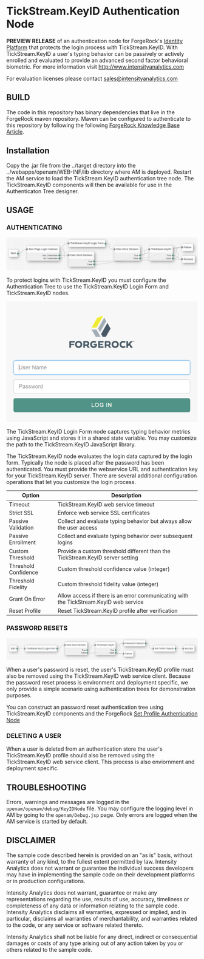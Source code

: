 <!--
 * The contents of this file are subject to the terms of the Common Development and
 * Distribution License (the License). You may not use this file except in compliance with the
 * License.
 *
 * You can obtain a copy of the License at legal/CDDLv1.0.txt. See the License for the
 * specific language governing permission and limitations under the License.
 *
 * When distributing Covered Software, include this CDDL Header Notice in each file and include
 * the License file at legal/CDDLv1.0.txt. If applicable, add the following below the CDDL
 * Header, with the fields enclosed by brackets [] replaced by your own identifying
 * information: "Portions copyright [year] [name of copyright owner]".
 *
 * Copyright ${data.get('yyyy')} ForgeRock AS.
-->
# TickStream.KeyID Authentication Node

**PREVIEW RELEASE** of an authentication node for ForgeRock's [Identity Platform][forgerock_platform] that protects the login process with TickStream.KeyID. With TickStream.KeyID a user's typing behavior can be passively or actively enrolled and evaluated to provide an advanced second factor behavioral biometric. For more information visit <http://www.intensityanalytics.com>

For evaluation licenses please contact <sales@intensityanalytics.com>

## BUILD ##

The code in this repository has binary dependencies that live in the ForgeRock maven repository. Maven can be configured to authenticate to this repository by following the following [ForgeRock Knowledge Base Article](https://backstage.forgerock.com/knowledge/kb/article/a74096897).

## Installation ##
Copy the .jar file from the ../target directory into the ../webapps/openam/WEB-INF/lib directory where AM is deployed. Restart the AM service to load the TickStream.KeyID authentication tree node. The TickStream.KeyID components will then be available for use in the Authenticaton Tree designer.

## USAGE ##

### AUTHENTICATING ###
![](./images/authtree.png)

To protect logins with TickStream.KeyID you must configure the Authentication Tree to use the TickStream.KeyID Login Form and TickStream.KeyID nodes.

![](./images/loginform.png)

The TickStream.KeyID Login Form node captures typing behavior metrics using JavaScript and stores it in a shared state variable. You may customize the path to the TickStream.KeyID JavaScript library.

The TickStream.KeyID node evaluates the login data captured by the login form. Typically the node is placed after the password has been authenticated. You must provide the webservice URL and authentication key for your TickStream.KeyID server. There are several additional configuration operations that let you customize the login process.

Option | Description
-- | --
Timeout | TickStream.KeyID web service timeout
Strict SSL | Enforce web service SSL certificates
Passive Validation | Collect and evaluate typing behavior but always allow the user access
Passive Enrollment | Collect and evaluate typing behavior over subsequent logins
Custom Threshold | Provide a custom threshold different than the TickStream.KeyID server setting
Threshold Confidence | Custom threshold confidence value (integer)
Threshold Fidelity | Custom threshold fidelity value (integer)
Grant On Error | Allow access if there is an error communicating with the TickStream.KeyID web service
Reset Profile | Reset TickStream.KeyID profile after verification

### PASSWORD RESETS ###

![](./images/resetauthtree.png)

When a user's password is reset, the user's TickStream.KeyID profile must also be removed using the TickStream.KeyID web service client. Because the password reset process is environment and deployment specific, we only provide a simple scenario using authentication trees for demonstration purposes.

You can construct an password reset authentication tree using TickStream.KeyID components and the ForgeRock [Set Profile Authentication Node](https://github.com/ForgeRock/set-profile-property-auth-tree-node)

### DELETING A USER ###

When a user is deleted from an authentication store the user's TickStream.KeyID profile should also be removed using the TickStream.KeyID web service client. This process is also enviornment and deployment specific.


## TROUBLESHOOTING ##

Errors, warnings and messages are logged in the `openam/openam/debug/KeyIDNode` file. You may configure the logging level in AM by going to the `openam/Debug.jsp` page. Only errors are logged when the AM service is started by default.

## DISCLAIMER ##

The sample code described herein is provided on an "as is" basis, without warranty of any kind, to the fullest extent permitted by law. Intensity Analytics does not warrant or guarantee the individual success developers may have in implementing the sample code on their development platforms or in production configurations.

Intensity Analytics does not warrant, guarantee or make any representations regarding the use, results of use, accuracy, timeliness or completeness of any data or information relating to the sample code. Intensity Analytics disclaims all warranties, expressed or implied, and in particular, disclaims all warranties of merchantability, and warranties related to the code, or any service or software related thereto.

Intensity Analytics shall not be liable for any direct, indirect or consequential damages or costs of any type arising out of any action taken by you or others related to the sample code.

[forgerock_platform]: https://www.forgerock.com/platform/  
